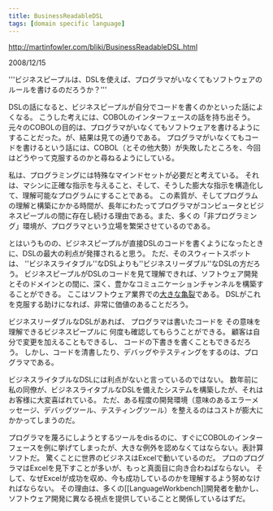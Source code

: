 ```yaml
---
title: BusinessReadableDSL
tags: [domain specific language]
---
```


http://martinfowler.com/bliki/BusinessReadableDSL.html

2008/12/15





'''ビジネスピープルは、DSLを使えば、プログラマがいなくてもソフトウェアのルールを書けるのだろうか？'''













DSLの話になると、ビジネスピープルが自分でコードを書くのかといった話によくなる。
こうした考えには、COBOLのインターフェースの話を持ち出そう。
元々のCOBOLの目的は、プログラマがいなくてもソフトウェアを書けるようにすることだった。が、結果は見ての通りである。
プログラマがいなくてもコードを書けるという話には、COBOL（とその他大勢）が失敗したところを、今回はどうやって克服するのかと尋ねるようにしている。









私は、プログラミングには特殊なマインドセットが必要だと考えている。
それは、マシンに正確な指示を与えること、そして、そうした膨大な指示を構造化して、理解可能なプログラムにすることである。
この素質が、そしてプログラムの理解と構築にかかる時間が、長年にわたってプログラマがコンピュータとビジネスピープルの間に存在し続ける理由である。また、多くの「非プログラミング」環境が、プログラマという立場を繁栄させているのである。











とはいうものの、ビジネスピープルが直接DSLのコードを書くようになったときに、DSLの最大の利点が発揮されると思う。
ただ、そのスウィートスポットは、
''ビジネスライタブル''なDSLよりも''ビジネスリーダブル''なDSLの方だろう。
ビジネスピープルがDSLのコードを見て理解できれば、ソフトウェア開発とそのドメインとの間に、深く、豊かなコミュニケーションチャンネルを構築することができる。
ここはソフトウェア業界での[大きな亀裂](http://www.infoq.com/news/2008/08/Fowler-North-Crevasse-of-Doom)である。
DSLがこれを克服する助けになれば、非常に価値のあることだろう。




ビジネスリーダブルなDSLがあれば、
プログラマは書いたコードを
その意味を理解できるビジネスピープルに
何度も確認してもらうことができる。
顧客は自分で変更を加えることもできるし、
コードの下書きを書くこともできるだろう。
しかし、コードを清書したり、デバッグやテスティングをするのは、プログラマである。












ビジネスライタブルなDSLには利点がないと言っているのではない。
数年前に私の同僚が、ビジネスライタブルなDSLを備えたシステムを構築したが、それはお客様に大変喜ばれている。
ただ、ある程度の開発環境（意味のあるエラーメッセージ、デバッグツール、テスティングツール）を整えるのはコストが膨大にかかってしまうのだ。
















プログラマを蔑ろにしようとするツールをdisるのに、すぐにCOBOLのインターフェースを例に挙げてしまったが、大きな例外を認めなくてはならない。表計算ソフトだ。
驚くことに世界のビジネスはExcelで動いているのだ。
プロのプログラマはExcelを見下すことが多いが、もっと真面目に向き合わねばならない。
そして、なぜExcelが成功を収め、今も成功しているのかを理解するよう努めなければならない。
その理由は、多くの[[LanguageWorkbench]]開発者を動かし、
ソフトウェア開発に異なる視点を提供していることと関係しているはずだ。
